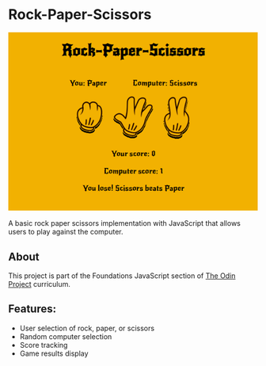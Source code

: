 # Rock-Paper-Scissors
<p align="center"> <img src="./imgs/game-overview.png" alt="Overview image of the game"/></p>

A basic rock paper scissors implementation with JavaScript that allows users to play against the computer.


## About

This project is part of the Foundations JavaScript section of [The Odin Project](https://www.theodinproject.com/lessons/foundations-rock-paper-scissors) curriculum.


## Features:

- User selection of rock, paper, or scissors
- Random computer selection
- Score tracking
- Game results display
